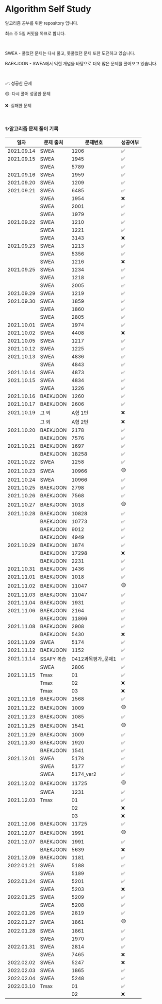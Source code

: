 # Algorithm Self Study
알고리즘 공부를 위한 repository 입니다.

최소 주 5일 커밋을 목표로 합니다.

<br>


SWEA - 풀었던 문제는 다시 풀고, 못풀었던 문제 또한 도전하고 있습니다.

BAEKJOON - SWEA에서 익힌 개념을 바탕으로 더욱 많은 문제를 풀어보고 있습니다.

<br>

✅: 성공한 문제

🟡: 다시 풀어 성공한 문제

❌: 실패한 문제

<br>

### ✨알고리즘 문제 풀이 기록

| 일자       | 문제 출처  | 문제번호           | 성공여부 |
| ---------- | ---------- | ------------------ | -------- |
| 2021.09.14 | SWEA       | 1206               | ✅        |
| 2021.09.15 | SWEA       | 1945               | ✅        |
|            | SWEA       | 5789               | ✅        |
| 2021.09.16 | SWEA       | 1959               | ✅        |
| 2021.09.20 | SWEA       | 1209               | ✅        |
| 2021.09.21 | SWEA       | 6485               | ✅        |
|            | SWEA       | 1954               | ❌        |
|            | SWEA       | 2001               | ✅        |
|            | SWEA       | 1979               | ✅        |
| 2021.09.22 | SWEA       | 1210               | ✅        |
|            | SWEA       | 1221               | ✅        |
|            | SWEA       | 3143               | ❌        |
| 2021.09.23 | SWEA       | 1213               | ✅        |
|            | SWEA       | 5356               | ✅        |
|            | SWEA       | 1216               | ❌        |
| 2021.09.25 | SWEA       | 1234               | ✅        |
|            | SWEA       | 1218               | ✅        |
|            | SWEA       | 2005               | ✅        |
| 2021.09.29 | SWEA       | 1219               | ✅        |
| 2021.09.30 | SWEA       | 1859               | ✅        |
|            | SWEA       | 1860               | ✅        |
|            | SWEA       | 2805               | ✅        |
| 2021.10.01 | SWEA       | 1974               | ✅        |
| 2021.10.02 | SWEA       | 4408               | ❌        |
| 2021.10.05 | SWEA       | 1217               | ✅        |
| 2021.10.12 | SWEA       | 1225               | ✅        |
| 2021.10.13 | SWEA       | 4836               | ✅        |
|            | SWEA       | 4843               | ✅        |
| 2021.10.14 | SWEA       | 4873               | ✅        |
| 2021.10.15 | SWEA       | 4834               | ✅        |
|            | SWEA       | 1226               | ✅        |
| 2021.10.16 | BAEKJOON   | 1260               | ✅        |
| 2021.10.17 | BAEKJOON   | 2606               | ✅        |
| 2021.10.19 | 그 외      | A형 1번            | ❌        |
|            | 그 외      | A형 2번            | ❌        |
| 2021.10.20 | BAEKJOON   | 2178               | ✅        |
|            | BAEKJOON   | 7576               | ✅        |
| 2021.10.21 | BAEKJOON   | 1697               | ✅        |
|            | BAEKJOON   | 18258              | ✅        |
| 2021.10.22 | SWEA       | 1258               | ✅        |
| 2021.10.23 | SWEA       | 10966              | 🟡        |
| 2021.10.24 | SWEA       | 10966              | ✅        |
| 2021.10.25 | BAEKJOON   | 2798               | ✅        |
| 2021.10.26 | BAEKJOON   | 7568               | ✅        |
| 2021.10.27 | BAEKJOON   | 1018               | 🟡        |
| 2021.10.28 | BAEKJOON   | 10828              | ✅        |
|            | BAEKJOON   | 10773              | ✅        |
|            | BAEKJOON   | 9012               | ✅        |
|            | BAEKJOON   | 4949               | ✅        |
| 2021.10.29 | BAEKJOON   | 1874               | ✅        |
|            | BAEKJOON   | 17298              | ❌        |
|            | BAEKJOON   | 2231               | ✅        |
| 2021.10.31 | BAEKJOON   | 1436               | ✅        |
| 2021.11.01 | BAEKJOON   | 1018               | ✅        |
| 2021.11.02 | BAEKJOON   | 11047              | 🟡        |
| 2021.11.03 | BAEKJOON   | 11047              | ✅        |
| 2021.11.04 | BAEKJOON   | 1931               | ✅        |
| 2021.11.06 | BAEKJOON   | 2164               | ✅        |
|            | BAEKJOON   | 11866              | ✅        |
| 2021.11.08 | BAEKJOON   | 2908               | ✅        |
|            | BAEKJOON   | 5430               | ❌        |
| 2021.11.09 | SWEA       | 5174               | ✅        |
| 2021.11.12 | BAEKJOON   | 1152               | ✅        |
| 2021.11.14 | SSAFY 복습 | 0412과목평가_문제1 | ✅        |
|            | SWEA       | 2806               | ✅        |
| 2021.11.15 | Tmax       | 01                 | ✅        |
|            | Tmax       | 02                 | ❌        |
|            | Tmax       | 03                 | ❌        |
| 2021.11.16 | BAEKJOON   | 1568               | ✅        |
| 2021.11.22 | BAEKJOON   | 1009               | 🟡        |
| 2021.11.23 | BAEKJOON   | 1085               | ✅        |
| 2021.11.25 | BAEKJOON   | 1541               | 🟡        |
| 2021.11.29 | BAEKJOON   | 1009               | ✅        |
| 2021.11.30 | BAEKJOON   | 1920               | ✅        |
|            | BAEKJOON   | 1541               | ✅        |
| 2021.12.01 | SWEA       | 5178               | ✅        |
|            | SWEA       | 5177               | ✅        |
|            | SWEA       | 5174_ver2          | ✅        |
| 2021.12.02 | BAEKJOON   | 11725              | 🟡        |
|            | SWEA       | 1231               | ✅        |
| 2021.12.03 | Tmax       | 01                 | ✅        |
|            |            | 02                 | ❌        |
|            |            | 03                 | ❌        |
| 2021.12.06 | BAEKJOON   | 11725              | ✅        |
| 2021.12.07 | BAEKJOON   | 1991               | 🟡        |
| 2021.12.07 | BAEKJOON   | 1991               | ✅        |
|            | BAEKJOON   | 5639               | ❌        |
| 2021.12.09 | BAEKJOON   | 1181               | ✅        |
| 2022.01.21 | SWEA       | 5188               | ✅        |
|            | SWEA       | 5189               | ✅        |
| 2022.01.24 | SWEA       | 5201               | ✅        |
|            | SWEA       | 5203               | ❌        |
| 2022.01.25 | SWEA       | 5209               | ✅        |
|            | SWEA       | 5208               | ✅        |
| 2022.01.26 | SWEA       | 2819               | ✅        |
| 2022.01.27 | SWEA       | 1861               | 🟡        |
| 2022.01.28 | SWEA       | 1861               | ✅        |
|            | SWEA       | 1970               | ✅        |
| 2022.01.31 | SWEA       | 2814               | ✅        |
|            | SWEA       | 7465               | ❌        |
| 2022.02.02 | SWEA       | 5247               | ❌        |
| 2022.02.03 | SWEA       | 1865               | ✅        |
| 2022.02.04 | SWEA       | 5248               | ✅        |
| 2022.03.10 | Tmax       | 01                 | ✅        |
|            |            | 02                 | ❌        |